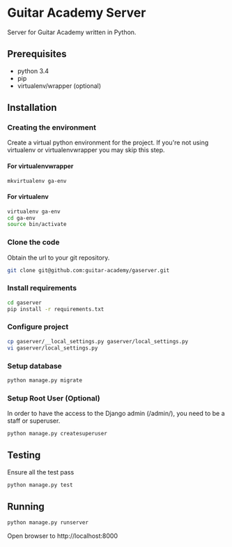 Guitar Academy Server
=====================

Server for Guitar Academy written in Python.

## Prerequisites
* python 3.4
* pip
* virtualenv/wrapper (optional)

## Installation ##
### Creating the environment ###
Create a virtual python environment for the project.
If you're not using virtualenv or virtualenvwrapper you may skip this step.

#### For virtualenvwrapper ####
```bash
mkvirtualenv ga-env
```

#### For virtualenv ####
```bash
virtualenv ga-env
cd ga-env
source bin/activate
```

### Clone the code ###
Obtain the url to your git repository.

```bash
git clone git@github.com:guitar-academy/gaserver.git
```

### Install requirements ###
```bash
cd gaserver
pip install -r requirements.txt
```

### Configure project ###
```bash
cp gaserver/__local_settings.py gaserver/local_settings.py
vi gaserver/local_settings.py
```

### Setup database ###
```bash
python manage.py migrate
```

### Setup Root User (Optional) ###
In order to have the access to the Django admin (/admin/), you need to be a staff or superuser.
```bash
python manage.py createsuperuser
```
## Testing ##
Ensure all the test pass
```bash
python manage.py test
```

## Running ##
```bash
python manage.py runserver
```

Open browser to http://localhost:8000
